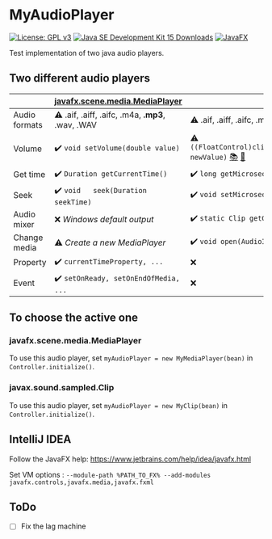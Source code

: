 # MyAudioPlayer
[![License: GPL v3](https://img.shields.io/badge/License-GPLv3-blue.svg)](https://www.gnu.org/licenses/gpl-3.0)
[![Java SE Development Kit 15 Downloads](https://img.shields.io/badge/java-v15-red?logo=java)](https://www.oracle.com/java/technologies/javase-jdk15-downloads.html)
[![JavaFX](https://img.shields.io/badge/javafx-v1-red0)](https://gluonhq.com/products/javafx/)


 Test implementation of two java audio players.
 
## Two different audio players

| | [javafx.scene.media.MediaPlayer](https://docs.oracle.com/javafx/2/api/javafx/scene/media/MediaPlayer.html) | [javax.sound.sampled.Clip](https://docs.oracle.com/javase/7/docs/api/javax/sound/sampled/Clip.html) |
| ------ | ------ | ------ |
| Audio formats | :warning: .aif, .aiff, .aifc, .m4a, **.mp3**, .wav, .WAV | :warning: .aif, .aiff, .aifc, .m4a, .wav, .WAV |
| Volume | :heavy_check_mark: `void setVolume(double value)` | :warning: `((FloatControl)clip.getControl(FloatControl.Type.MASTER_GAIN)).setValue(float newValue)` [:books:](https://docs.oracle.com/javase/7/docs/api/javax/sound/sampled/FloatControl.html) [:bookmark:](https://github.com/jenis23/Super-Mario-Bros/blob/master/jig-engine-1.7/src/jig/engine/audio/jsound/ClipPlayback.java)|
| Get time | :heavy_check_mark: `Duration getCurrentTime()` | :heavy_check_mark: `long getMicrosecondPosition()` |
| Seek | :heavy_check_mark: `void	seek(Duration seekTime)` | :heavy_check_mark: `void setMicrosecondPosition(long microseconds)` [:books:](https://docs.oracle.com/javase/7/docs/api/javax/sound/sampled/DataLine.html) |
| Audio mixer | :x: *Windows default output* | :heavy_check_mark: `static Clip getClip(Mixer.Info mixerInfo)` [:books:](https://docs.oracle.com/javase/7/docs/api/javax/sound/sampled/AudioSystem.html) |
| Change media | :warning: *Create a new MediaPlayer* | :heavy_check_mark: `void open(AudioInputStream stream)` |
| Property | :heavy_check_mark: `currentTimeProperty, ...` | :x: |
| Event | :heavy_check_mark: `setOnReady, setOnEndOfMedia, ...` | :x: |

## To choose the active one
### javafx.scene.media.MediaPlayer
To use this audio player, set `myAudioPlayer = new MyMediaPlayer(bean)` in `Controller.initialize()`.
### javax.sound.sampled.Clip
To use this audio player, set `myAudioPlayer = new MyClip(bean)` in `Controller.initialize()`.

## IntelliJ IDEA
Follow the JavaFX help: <https://www.jetbrains.com/help/idea/javafx.html>

Set VM options : `--module-path %PATH_TO_FX% --add-modules javafx.controls,javafx.media,javafx.fxml`

## ToDo
- [ ] Fix the lag machine
